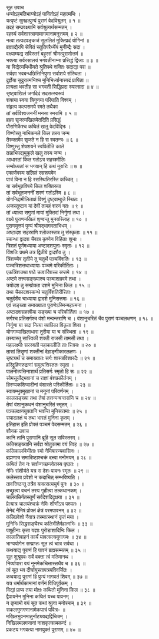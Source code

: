 सूत उवाच  
धन्योऽहमतिभाग्योऽहं पावितोऽहं महात्मभिः ।  
यत्पृष्टं सुमहत्पुण्यं पुराणं वेदविश्रुतम् ॥ १ ॥  
तदहं सम्प्रवक्ष्यामि सर्वश्रुत्यर्थसम्मतम् ।  
रहस्यं सर्वशास्त्राणामागमानामनुत्तमम् ॥ २ ॥  
नत्वा तत्पदपङ्कजं सुललितं मुक्तिप्रदं योगिनां ॥  
ब्रह्माद्यैरपि सेवितं स्तुतिपरैर्ध्येयं मुनीन्द्रैः सदा ।  
वक्ष्याम्यद्य सविस्तरं बहुरसं श्रीमत्पुराणोत्तमं ॥  
भक्त्या सर्वरसालयं भगवतीनाम्ना प्रसिद्धं द्विजाः ॥ ३ ॥  
या विद्येत्यभिधीयते श्रुतिपथे शक्तिः सदाद्या परा ॥  
सर्वज्ञा भवबन्धछित्तिनिपुणा सर्वाशये संस्थिता ।  
दुर्ज्ञेया सुदुरात्मभिश्च मुनिभिर्ध्यानास्पदं प्रापिता ॥  
प्रत्यक्षा भवतीह सा भगवती सिद्धिप्रदा स्यात्सदा ॥ ४ ॥  
सृष्ट्वाखिलं जगदिदं सदसत्स्वरूपं  
    शक्त्या स्वया त्रिगुणया परिपाति विश्वम् ।  
संहृत्य कल्पसमये रमते तथैका  
    तां सर्वविश्वजननीं मनसा स्मरामि ॥ ५ ॥  
ब्रह्मा सृजत्यखिलमेतदिति प्रसिद्धं  
    पौराणिकैश्च कथितं खलु वेदविद्भिः ।  
विष्णोस्तु नाभिकमले किल तस्य जन्म  
    तैरुक्तमेव सृजते न हि स स्वतन्त्रः ॥ ६ ॥  
विष्णुस्तु शेषशयने स्वपितीति काले  
    तन्नाभिपद्यमुकुले खलु तस्य जन्म ।  
आधारतां किल गतोऽत्र सहस्रमौलिः  
    सम्बोध्यतां स भगवान् हि कथं मुरारिः ॥ ७ ॥  
एकार्णवस्य सलिलं रसरूपमेव  
    पात्रं विना न हि रसस्थितिरस्ति कच्चित् ।  
या सर्वभूतविषये किल शक्तिरूपा  
    तां सर्वभूतजननीं शरणं गतोऽस्मि ॥ ८ ॥  
योगनिद्रामीलिताक्षं विष्णुं दृष्ट्वाम्बुजे स्थितः ।  
अजस्तुष्टाव यां देवीं तामहं शरणं गतः ॥ ९ ॥  
तां ध्यात्वा सगुणां मायां मुक्तिदां निर्गुणां तथा ।  
वक्ष्ये पुराणमखिलं शृण्वन्तु मुनयस्त्विह ॥ १० ॥  
पुराणमुत्तमं पुण्यं श्रीमद्भागवताभिधम् ।  
अष्टादश सहस्राणि श्लोकास्तत्र तु संस्कृताः ॥ ११ ॥  
स्कन्धा द्वादश चैवात्र कृष्णेन विहिताः शुभाः ।  
त्रिशतं पूर्णमध्याया अष्टादशयुताः स्मृताः ॥ १२ ॥  
विंशतिः प्रथमे तत्र द्वितीये द्वादशैव तु ।  
त्रिंशच्चैव तृतीये तु चतुर्थे पञ्चविंशतिः ॥ १३ ॥  
पञ्चत्रिंशत्तथाध्यायाः पञ्चमे परिकीर्तिताः ।  
एकत्रिंशत्तथा षष्ठे चत्वारिंशच्च सप्तमे ॥ १४ ॥  
अष्टमे तत्त्वसङ्ख्याश्च पञ्चाशन्नवमे तथा ।  
त्रयोदश तु सम्प्रोक्ता दशमे मुनिना किल ॥ १५ ॥  
तथा चैकादशस्कन्धे चतुर्विंशतिरीरिताः ।  
चतुर्दशैव चाध्याया द्वादशे मुनिसत्तमाः ॥ १६ ॥  
एवं सङ्ख्या समाख्याता पुराणेऽस्मिन्महात्मना ।  
अष्टादशसहस्रीया सङ्ख्या च परिकीर्तिता ॥ १७ ॥  
सर्गश्च प्रतिसर्गश्च वंशो मन्वन्तराणि च ।
वंशानुचरितं चैव पुराणं पञ्चलक्षणम् ॥ १८ ॥  
निर्गुणा या सदा नित्या व्यापिका विकृता शिवा ।  
योगगम्याखिलाधारा तुरीया या च संस्थिता ॥ १९ ॥  
तस्यास्तु सात्त्विकी शक्ती राजसी तामसी तथा ।  
महालक्ष्मीः सरस्वती महाकालीति ताः स्त्रियः ॥ २० ॥  
तासां तिसॄणां शक्तीनां देहाङ्गीकारलक्षणः ।  
सृष्ट्यर्थं च समाख्यातः सर्गः शास्त्रविशारदैः ॥ २१ ॥  
हरिद्रुहिणरुद्राणां समुत्पत्तिस्ततः स्मृता ।  
पालनोत्पत्तिनाशार्थं प्रतिसर्गः स्मृतो हि सः ॥ २२ ॥  
सोमसूर्योद्भवानां च राज्ञां वंशप्रकीर्तनम् ।  
हिरण्यकशिप्वादीनां वंशास्ते परिकीर्तिताः ॥ २३ ॥  
स्वायम्भुवमुखानां च मनूनां परिवर्णनम् ।  
कालसङ्ख्या तथा तेषां तत्तन्मन्वन्तराणि च ॥ २४ ॥  
तेषां वंशानुकथनं वंशानुचरितं स्मृतम् ।  
पञ्चलक्षणयुक्तानि भवन्ति मुनिसत्तमाः ॥ २५ ॥  
सपादलक्षं च तथा भारतं मुनिना कृतम् ।  
इतिहास इति प्रोक्तं पञ्चमं वेदसम्मतम् ॥ २६ ॥  
शौनक उवाच  
कानि तानि पुराणानि ब्रूहि सूत सविस्तरम् ।  
कतिसङ्ख्यानि सर्वज्ञ श्रोतुकामा वयं त्विह ॥ २७ ॥  
कलिकालविभीताः स्मो नैमिषारण्यवासिनः ।  
ब्रह्मणात्र समादिष्टाश्चक्रं दत्त्वा मनोमयम् ॥ २८ ॥  
कथितं तेन नः सर्वान्गच्छन्त्वेतस्य पृष्ठतः ।  
नेमिः संशीर्यते यत्र स देशः पावनः स्मृतः ॥ २९ ॥  
कलेस्तत्र प्रवेशो न कदाचित् सम्भविष्यति ।  
तावत्तिष्ठन्तु तत्रैव यावत्सत्ययुगं पुनः ॥ ३० ॥  
तच्छ्रुत्वा वचनं तस्य गृहीत्वा तत्कथानकम् ।  
चालयन्निर्गतस्तूर्णं सर्वदेशदिदृक्षया ॥ ३१ ॥  
प्रेत्यात्र चालयंश्चक्रं नेमिः शीर्णोऽत्र पश्यतः ।  
तेनेदं नैमिषं प्रोक्तं क्षेत्रं परमपावनम् ॥ ३२ ॥  
कलिप्रवेशो नैवात्र तस्मात्स्थानं कृतं मया ।  
मुनिभिः सिद्धसङ्घैश्च कलिभीतैर्महात्मभिः ॥ ३३ ॥  
पशुहीनाः कृता यज्ञाः पुरोडाशादिभिः किल ।  
कालातिवाहनं कार्यं यावत्सत्ययुगागमः ॥ ३४ ॥  
भाग्ययोगेन सम्प्राप्तः सूत त्वं चात्र सर्वथा ।  
कथयाद्य पुराणं हि पावनं ब्रह्मसम्मतम् ॥ ३५ ॥  
सूत शुश्रूषवः सर्वे वक्ता त्वं मतिमानथ ।  
निर्व्यापारा वयं नूनमेकचित्तास्तथैव च ॥ ३६ ॥  
त्वं सूत भव दीर्घायुस्तापत्रयविवर्जितः ।  
कथयाद्य पुराणं हि पुण्यं भागवतं शिवम् ॥ ३७ ॥  
यत्र धर्मार्थकामानां वर्णनं विधिपूर्वकम् ।  
विद्यां प्राप्य तया मोक्षः कथितो मुनिना किल ॥ ३८ ॥  
द्वैपायनेन मुनिना कथितं यच्च पावनम् ।  
न तृप्यामो वयं सूत कथां श्रुत्वा मनोरमाम् ॥ ३९ ॥  
सकलगुणगणानामेकपात्रं पवित्र- ॥  
मखिलभुवनमातुर्नाट्यवद्यद्विचित्रम् ।  
निखिलमलगणानां नाशकृत्कामकन्दं ॥  
प्रकटय भगवत्या नामयुक्तं पुराणम् ॥ ४० ॥

